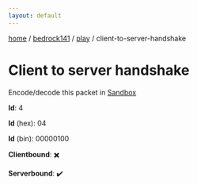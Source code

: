 ```yaml
---
layout: default
---
```


[home](/)  /  [bedrock141](/protocol/bedrock141)  /  [play](/protocol/bedrock141/play)  /  client-to-server-handshake

# Client to server handshake

Encode/decode this packet in [Sandbox](../../../sandbox/bedrock141#Play.ClientToServerHandshake)

**Id**: 4

**Id** (hex): 04

**Id** (bin): 00000100

**Clientbound**: ✖️

**Serverbound**: ✔️
